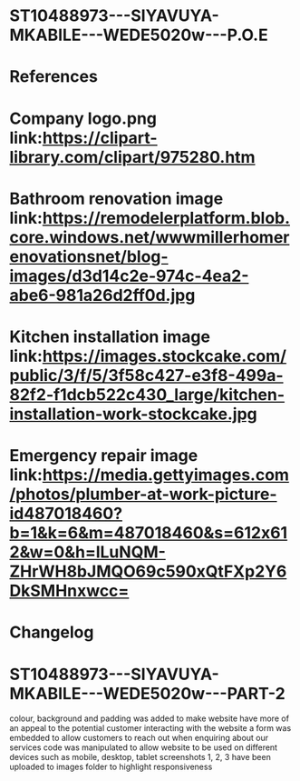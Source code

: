 # ST10488973---SIYAVUYA-MKABILE---WEDE5020w---P.O.E
# References
# Company logo.png link:https://clipart-library.com/clipart/975280.htm
# Bathroom renovation image link:https://remodelerplatform.blob.core.windows.net/wwwmillerhomerenovationsnet/blog-images/d3d14c2e-974c-4ea2-abe6-981a26d2ff0d.jpg
# Kitchen installation image link:https://images.stockcake.com/public/3/f/5/3f58c427-e3f8-499a-82f2-f1dcb522c430_large/kitchen-installation-work-stockcake.jpg
# Emergency repair image link:https://media.gettyimages.com/photos/plumber-at-work-picture-id487018460?b=1&k=6&m=487018460&s=612x612&w=0&h=lLuNQM-ZHrWH8bJMQO69c590xQtFXp2Y6DkSMHnxwcc=

# Changelog
# ST10488973---SIYAVUYA-MKABILE---WEDE5020w---PART-2
colour, background and padding was added to make website have more of an appeal to the potential customer interacting with the website a form was embedded to allow customers to reach out when enquiring about our services code was manipulated to allow website to be used on different devices such as mobile, desktop, tablet 
screenshots 1, 2, 3 have been uploaded to images folder to highlight responsiveness
